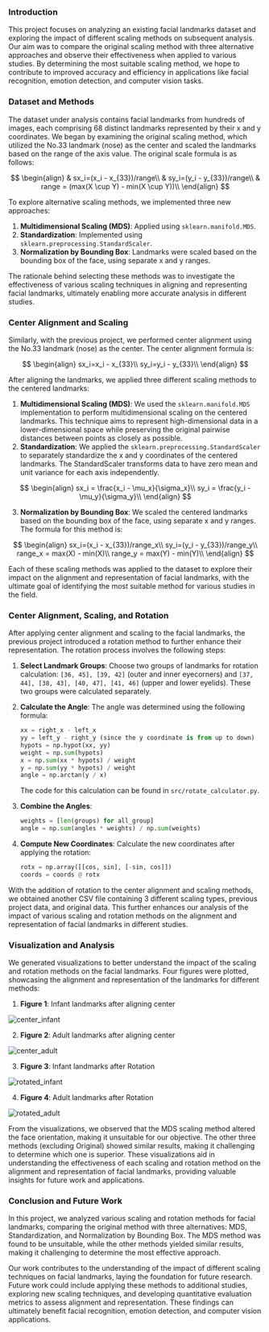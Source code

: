 ### Introduction

This project focuses on analyzing an existing facial landmarks dataset and exploring the impact of different scaling
methods on subsequent analysis. Our aim was to compare the original scaling method with three alternative approaches and
observe their effectiveness when applied to various studies. By determining the most suitable scaling method, we hope to
contribute to improved accuracy and efficiency in applications like facial recognition, emotion detection, and computer
vision tasks.

### Dataset and Methods

The dataset under analysis contains facial landmarks from hundreds of images, each comprising 68 distinct landmarks
represented by their x and y coordinates. We began by examining the original scaling method, which utilized the No.33
landmark (nose) as the center and scaled the landmarks based on the range of the axis value. The original scale formula
is as follows:

$$
\begin{align}
& sx_i=(x_i - x_{33})/range\\
& sy_i=(y_i - y_{33})/range\\
& range = (max(X \cup Y) - min(X \cup Y))\\
\end{align}
$$

To explore alternative scaling methods, we implemented three new approaches:

1. **Multidimensional Scaling (MDS)**: Applied using `sklearn.manifold.MDS`.
2. **Standardization**: Implemented using `sklearn.preprocessing.StandardScaler`.
3. **Normalization by Bounding Box**: Landmarks were scaled based on the bounding box of the face, using separate x and
   y ranges.

The rationale behind selecting these methods was to investigate the effectiveness of various scaling techniques in
aligning and representing facial landmarks, ultimately enabling more accurate analysis in different studies.

### Center Alignment and Scaling

Similarly, with the previous project, we performed center alignment using the No.33 landmark (nose) as the center. The
center alignment formula is:

$$
\begin{align}
sx_i=x_i - x_{33}\\
sy_i=y_i - y_{33}\\
\end{align}
$$

After aligning the landmarks, we applied three different scaling methods to the centered landmarks:

1. **Multidimensional Scaling (MDS)**: We used the `sklearn.manifold.MDS` implementation to perform multidimensional
   scaling on the centered landmarks. This technique aims to represent high-dimensional data in a lower-dimensional
   space while preserving the original pairwise distances between points as closely as possible.
2. **Standardization**: We applied the `sklearn.preprocessing.StandardScaler` to separately standardize the x and y
   coordinates of the centered landmarks. The StandardScaler transforms data to have zero mean and unit variance for
   each axis independently.

$$
\begin{align}
sx_i = \frac{x_i - \mu_x}{\sigma_x}\\
sy_i = \frac{y_i - \mu_y}{\sigma_y}\\
\end{align}
$$

3. **Normalization by Bounding Box**: We scaled the centered landmarks based on the bounding box of the face, using
   separate x and y ranges. The formula for this method is:

$$
\begin{align}
sx_i=(x_i - x_{33})/range_x\\
sy_i=(y_i - y_{33})/range_y\\
range_x = max(X) - min(X)\\
range_y = max(Y) - min(Y)\\
\end{align}
$$

Each of these scaling methods was applied to the dataset to explore their impact on the alignment and representation of
facial landmarks, with the ultimate goal of identifying the most suitable method for various studies in the field.

### Center Alignment, Scaling, and Rotation

After applying center alignment and scaling to the facial landmarks, the previous project introduced a rotation method
to further enhance their representation. The rotation process involves the following steps:

1. **Select Landmark Groups**: Choose two groups of landmarks for rotation calculation: `[36, 45], [39, 42]` (outer and
   inner eyecorners) and `[37, 44], [38, 43], [40, 47], [41, 46]` (upper and lower eyelids). These two groups were
   calculated separately.

2. **Calculate the Angle**: The angle was determined using the following formula:

   ```python
   xx = right_x - left_x
   yy = left_y - right_y (since the y coordinate is from up to down)
   hypots = np.hypot(xx, yy)
   weight = np.sum(hypots)
   x = np.sum(xx * hypots) / weight
   y = np.sum(yy * hypots) / weight
   angle = np.arctan(y / x)
   ```

   The code for this calculation can be found in `src/rotate_calculator.py`.

3. **Combine the Angles**:

   ```python
   weights = [len(groups) for all_group]
   angle = np.sum(angles * weights) / np.sum(weights)
   ```


4. **Compute New Coordinates**: Calculate the new coordinates after applying the rotation:

   ```python
   rotx = np.array([[cos, sin], [-sin, cos]])
   coords = coords @ rotx
   ```

With the addition of rotation to the center alignment and scaling methods, we obtained another CSV file containing 3
different scaling types, previous project data, and original data. This further enhances our analysis of the impact of
various scaling and rotation methods on the alignment and representation of facial landmarks in different studies.

### Visualization and Analysis

We generated visualizations to better understand the impact of the scaling and rotation methods on the facial landmarks.
Four figures were plotted, showcasing the alignment and representation of the landmarks for different methods:

1. **Figure 1**: Infant landmarks after aligning center

![center_infant](./outcome/scale/center_infant.png)

2. **Figure 2**: Adult landmarks after aligning center

![center_adult](./outcome/scale/center_adult.png)

3. **Figure 3**: Infant landmarks after Rotation

![rotated_infant](./outcome/scale/rotated_infant.png)

4. **Figure 4**: Adult landmarks after Rotation

![rotated_adult](./outcome/scale/rotated_adult.png)

From the visualizations, we observed that the MDS scaling method altered the face orientation, making it unsuitable for
our objective. The other three methods (excluding Original) showed similar results, making it challenging to determine
which one is superior. These visualizations aid in understanding the effectiveness of each scaling and rotation method
on the alignment and representation of facial landmarks, providing valuable insights for future work and applications.

### Conclusion and Future Work

In this project, we analyzed various scaling and rotation methods for facial landmarks, comparing the original method
with three alternatives: MDS, Standardization, and Normalization by Bounding Box. The MDS method was found to be
unsuitable, while the other methods yielded similar results, making it challenging to determine the most effective
approach.

Our work contributes to the understanding of the impact of different scaling techniques on facial landmarks, laying the
foundation for future research. Future work could include applying these methods to additional studies, exploring new
scaling techniques, and developing quantitative evaluation metrics to assess alignment and representation. These
findings can ultimately benefit facial recognition, emotion detection, and computer vision applications.